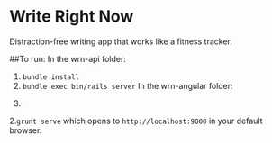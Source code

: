 # Write Right Now

Distraction-free writing app that works like a fitness tracker.

##To run:
In the wrn-api folder:
1. ```bundle install```
2. ```bundle exec bin/rails server```
In the wrn-angular folder:
1. ```
2.```grunt serve``` which opens to ```http://localhost:9000``` in your default browser.

